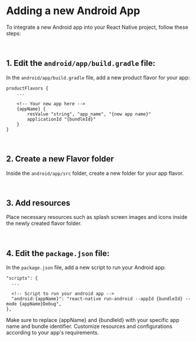 # Adding a new Android App

To integrate a new Android app into your React Native project, follow these steps:

<br>

## 1. Edit the `android/app/build.gradle` file:

In the `android/app/build.gradle` file, add a new product flavor for your app:

```
productFlavors {
    ...

    <!-- Your new app here -->
    {appName} {
        resValue "string", "app_name", "{new app name}"
        applicationId "{bundleId}"
    }
}
```

<br>

## 2. Create a new Flavor folder

Inside the `android/app/src` folder, create a new folder for your app flavor.

<br>

## 3. Add resources

Place necessary resources such as splash screen images and icons inside the newly created flavor folder.

<br>

## 4. Edit the `package.json` file:

In the `package.json` file, add a new script to run your Android app:

```
"scripts": {
  ...

  <!-- Script to run your android app -->
  "android:{appName}": "react-native run-android --appId {bundleId} --mode {appName}Debug",
},

```

Make sure to replace {appName} and {bundleId} with your specific app name and bundle identifier. Customize resources and configurations according to your app's requirements.
